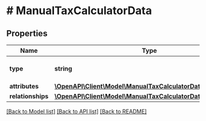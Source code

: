 # # ManualTaxCalculatorData

## Properties

Name | Type | Description | Notes
------------ | ------------- | ------------- | -------------
**type** | **string** | The resource&#39;s type |
**attributes** | [**\OpenAPI\Client\Model\ManualTaxCalculatorDataAttributes**](ManualTaxCalculatorDataAttributes.md) |  |
**relationships** | [**\OpenAPI\Client\Model\ManualTaxCalculatorDataRelationships**](ManualTaxCalculatorDataRelationships.md) |  | [optional]

[[Back to Model list]](../../README.md#models) [[Back to API list]](../../README.md#endpoints) [[Back to README]](../../README.md)

